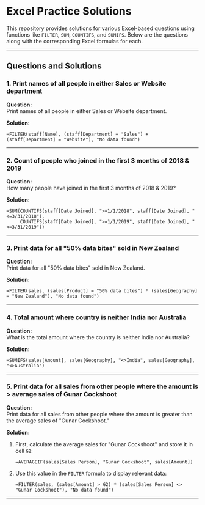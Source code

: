 

# Excel Practice Solutions

This repository provides solutions for various Excel-based questions using functions like `FILTER`, `SUM`, `COUNTIFS`, and `SUMIFS`. Below are the questions along with the corresponding Excel formulas for each.

---

## Questions and Solutions

### 1. Print names of all people in either Sales or Website department

**Question:**  
Print names of all people in either Sales or Website department.

**Solution:**  
```excel
=FILTER(staff[Name], (staff[Department] = "Sales") + (staff[Department] = "Website"), "No data found")
```

---

### 2. Count of people who joined in the first 3 months of 2018 & 2019

**Question:**  
How many people have joined in the first 3 months of 2018 & 2019?

**Solution:**  
```excel
=SUM(COUNTIFS(staff[Date Joined], ">=1/1/2018", staff[Date Joined], "<=3/31/2018"),
     COUNTIFS(staff[Date Joined], ">=1/1/2019", staff[Date Joined], "<=3/31/2019"))
```

---

### 3. Print data for all "50% data bites" sold in New Zealand

**Question:**  
Print data for all "50% data bites" sold in New Zealand.

**Solution:**  
```excel
=FILTER(sales, (sales[Product] = "50% data bites") * (sales[Geography] = "New Zealand"), "No data found")
```

---

### 4. Total amount where country is neither India nor Australia

**Question:**  
What is the total amount where the country is neither India nor Australia?

**Solution:**  
```excel
=SUMIFS(sales[Amount], sales[Geography], "<>India", sales[Geography], "<>Australia")
```

---

### 5. Print data for all sales from other people where the amount is > average sales of Gunar Cockshoot

**Question:**  
Print data for all sales from other people where the amount is greater than the average sales of "Gunar Cockshoot."

**Solution:**  
1. First, calculate the average sales for "Gunar Cockshoot" and store it in cell `G2`:
   ```excel
   =AVERAGEIF(sales[Sales Person], "Gunar Cockshoot", sales[Amount])
   ```

2. Use this value in the `FILTER` formula to display relevant data:
   ```excel
   =FILTER(sales, (sales[Amount] > G2) * (sales[Sales Person] <> "Gunar Cockshoot"), "No data found")
   ```

---



